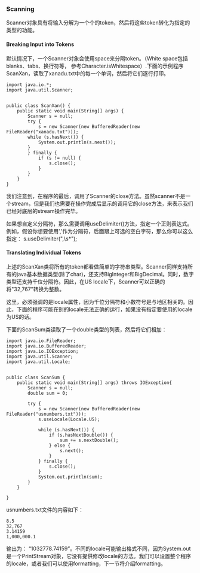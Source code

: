 ### Scanning

Scanner对象具有将输入分解为一个个的token，然后将这些token转化为指定的类型的功能。

#### Breaking Input into Tokens

默认情况下，一个Scanner对象会使用space来分隔token。（White space包括blanks、tabs、换行符等， 参考Character.isWhitespace）.下面的示例程序ScanXan，读取了xanadu.txt中的每一个单词，然后将它们逐行打印。


```
import java.io.*;
import java.util.Scanner;


public class ScanXan() {
	public static void main(String[] args) {
		Scanner s = null;
		try {
			s = new Scanner(new BufferedReader(new FileReader("xanadu.txt")));
		while (s.hasNext()) {
			System.out.println(s.next());
		}
		} finally {
			if (s != null) {
				s.close();
			}
		}
	}
}

```


我们注意到，在程序的最后，调用了Scanner的close方法。虽然scanner不是一个stream，但是我们也需要在操作完成后显示的调用它的close方法，来表示我们已经对底层的stream操作完毕。


如果想自定义分隔符，那么需要调用useDelimiter()方法，指定一个正则表达式。例如，假设你想要使用','作为分隔符，后面跟上可选的空白字符，那么你可以这么指定： s.useDelimiter(",\\s*");


#### Translating Individual Tokens


上述的ScanXan类将所有的token都看做简单的字符串类型。Scanner同样支持所有的java基本数据类型(除了char)，还支持BigInteger和BigDecimal。同时，数字类型还支持千位分隔符。因此，在US locale下，Scanner可以正确的将"32,767"转换为整数。


这里，必须强调的是locale属性，因为千位分隔符和小数符号是与地区相关的。因此，下面的程序可能在别的locale无法正确的运行，如果没有指定要使用的locale为US的话。

下面的ScanSum类读取了一个double类型的列表，然后将它们相加：

```
import java.io.FileReader;
import java.io.BufferedReader;
import java.io.IOException;
import java.util.Scanner;
import java.util.Locale;


public class ScanSum {
	public static void main(String[] args) throws IOException{
		Scanner s = null;
		double sum = 0;
		
		try {
			s = new Scanner(new BufferedReader(new FileReader("usnumbers.txt")));
			s.useLocale(Locale.US);
			
			while (s.hasNext()) {
				if (s.hasNextDouble()) {
					sum += s.nextDouble();
				} else {
					s.next();
				}
			} finally {
				s.close();
			}
			System.out.println(sum);
		}
	}
	
}

```

usnumbers.txt文件的内容如下：

```
8.5
32,767
3.14159
1,000,000.1

```


输出为： “1032778.74159”。不同的locale可能输出格式不同，因为System.out是一个PrintStream对象，它没有提供修改locale的方法。我们可以设置整个程序的locale，或者我们可以使用formatting，下一节将介绍formatting。

















